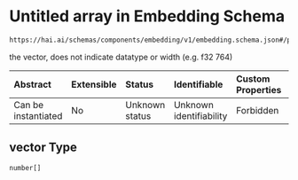 # Untitled array in Embedding Schema

```txt
https://hai.ai/schemas/components/embedding/v1/embedding.schema.json#/properties/vector
```

the vector, does not indicate datatype or width (e.g. f32 764)

| Abstract            | Extensible | Status         | Identifiable            | Custom Properties | Additional Properties | Access Restrictions | Defined In                                                                                                    |
| :------------------ | :--------- | :------------- | :---------------------- | :---------------- | :-------------------- | :------------------ | :------------------------------------------------------------------------------------------------------------ |
| Can be instantiated | No         | Unknown status | Unknown identifiability | Forbidden         | Allowed               | none                | [embedding.schema.json\*](../../schemas/components/embedding/v1/embedding.schema.json "open original schema") |

## vector Type

`number[]`
